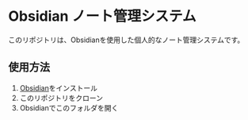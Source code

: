 # Obsidian ノート管理システム

このリポジトリは、Obsidianを使用した個人的なノート管理システムです。

## 使用方法

1. [Obsidian](https://obsidian.md/)をインストール
2. このリポジトリをクローン
3. Obsidianでこのフォルダを開く